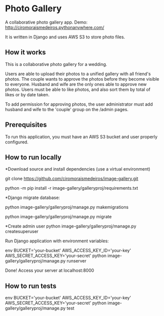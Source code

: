 Photo Gallery
==

A collaborative photo gallery app. Demo: http://ciromoraismedeiros.pythonanywhere.com/

It is written in Django and uses AWS S3 to store photo files.

How it works
--
This is a collaborative photo gallery for a wedding.

Users are able to upload their photos to a unified gallery with all friend's photos.
The couple wants to approve the photos before they become visible to everyone.
Husband and wife are the only ones able to approve new photos.
Users must be able to like photos, and also sort them by total of likes or by date taken.

To add permission for approving photos, the user administrator must add husband and wife to the 'couple' group on the /admin pages.

Prerequisites
--
To run this application, you must have an AWS S3 bucket and user properly configured.

How to run locally
--
*Download source and install dependencies (use a virtual environment)

git clone https://github.com/ciromoraismedeiros/image-gallery.git

python -m pip install -r image-gallery/galleryproj/requirements.txt

*Django migrate database:

python image-gallery/galleryproj/manage.py makemigrations

python image-gallery/galleryproj/manage.py migrate

*Create admin user
python image-gallery/galleryproj/manage.py createsuperuser

Run Django application with environment variables:

env BUCKET='your-bucket' AWS_ACCESS_KEY_ID='your-key' AWS_SECRET_ACCESS_KEY='your-secret' python image-gallery/galleryproj/manage.py runserver


Done! Access your server at localhost:8000

How to run tests
--
env BUCKET='your-bucket' AWS_ACCESS_KEY_ID='your-key' AWS_SECRET_ACCESS_KEY='your-secret' python image-gallery/galleryproj/manage.py test
